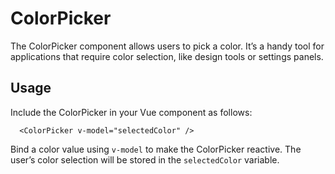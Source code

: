 
# ColorPicker

The ColorPicker component allows users to pick a color. It’s a handy tool for applications that require color selection, like design tools or settings panels.

## Usage

Include the ColorPicker in your Vue component as follows:

```vue
  <ColorPicker v-model="selectedColor" />
```

Bind a color value using `v-model` to make the ColorPicker reactive. The user’s color selection will be stored in the `selectedColor` variable.